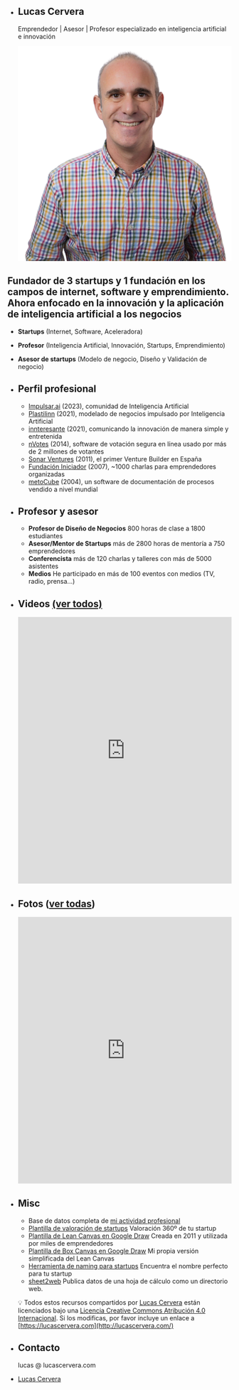 - <section>
    <div class="items-center">
      <div class="flex w-full mx-auto text-left">
        <div class="relative inline-flex items-center mx-auto align-middle">
          <div class="text-center">
            <h1 class="home max-w-4xl text-2xl font-bold leading-none tracking-tighter text-neutral-600 md:text-5xl lg:text-6xl lg:max-w-7xl">
              Lucas Cervera
            </h1>
            <p class="text-gray-500">Emprendedor | Asesor | Profesor especializado en inteligencia artificial e innovación</p>
            <div class="iframe-container">
              <div class="iframe-wrapper">
                <img src="../assets/lucas.png">
              </div>
            </div>
          </div>
        </div>
      </div>
    </div>
  </section>

<h2> Fundador de 3 startups y 1 fundación en los campos de internet, software y emprendimiento. Ahora enfocado en la innovación y la aplicación de inteligencia artificial a los negocios</h2>

  - **Startups** (Internet, Software, Aceleradora)
  - **Profesor** (Inteligencia Artificial, Innovación, Startups, Emprendimiento)
  - **Asesor de startups** (Modelo de negocio, Diseño y Validación de negocio)

- ## Perfil profesional

  - [Impulsar.ai](https://impulsar.ai) (2023), comunidad de Inteligencia Artificial
  - [Plastilinn](https://plastilinn.com) (2021), modelado de negocios impulsado por Inteligencia Artificial
  - [innteresante](http://innteresante.com/) (2021), comunicando la innovación de manera simple y entretenida
  - [nVotes](http://nvotes.com/) (2014), software de votación segura en línea usado por más de 2 millones de votantes
  - [Sonar Ventures](https://www.crunchbase.com/organization/sonar-ventures) (2011), el primer Venture Builder en España
  - [Fundación Iniciador](http://iniciador.com/) (2007), ~1000 charlas para emprendedores organizadas
  - [metoCube](https://www.youtube.com/watch?v=Gs-u9KTFNYs) (2004), un software de documentación de procesos vendido a nivel mundial

- ## **Profesor y asesor**
  
  - **Profesor de Diseño de Negocios** 800 horas de clase a 1800 estudiantes
  - **Asesor/Mentor de Startups** más de 2800 horas de mentoría a 750 emprendedores
  - **Conferencista** más de 120 charlas y talleres con más de 5000 asistentes
  - **Medios** He participado en más de 100 eventos con medios (TV, radio, prensa...)

- ## Videos [(ver todos)](https://drive.google.com/embeddedfolderview?id=1diGCwk93dDO-bQzlUU074Rc8FeACiPiR#grid)
  
  <iframe loading="lazy" style="width: 100%; height: 600px; border: 0;" data-responsive="false" src="https://drive.google.com/embeddedfolderview?id=1diGCwk93dDO-bQzlUU074Rc8FeACiPiR#grid"></iframe>

- ## Fotos ([ver todas](https://drive.google.com/embeddedfolderview?id=1i5gF58MuRhwEacNkJK-iJq9YZfeOvEsu#grid))
  
  <iframe loading="lazy" style="width: 100%; height: 600px; border: 0;" data-responsive="false" src="https://drive.google.com/embeddedfolderview?id=1i5gF58MuRhwEacNkJK-iJq9YZfeOvEsu#grid"></iframe>

- ## Misc
  
  - Base de datos completa de [mi actividad profesional](https://lucascervera.notion.site/15d57997db24499f92dc8e9ede465a56?v=18eb6759facd4d03bb00aae6e4b997af)
  - [Plantilla de valoración de startups](https://docs.google.com/spreadsheets/d/1euUcKZveBOpPfgiHmbYm5b4IMxzWIvJetIe4GBdb4jM/edit?usp=sharing) Valoración 360º de tu startup
  - [Plantilla de Lean Canvas en Google Draw](http://www.google.com/url?q=http%3A%2F%2Fbit.ly%2F22IbD1h&amp;sa=D&amp;sntz=1&amp;usg=AFQjCNHGPxiZw3kQgfac3Z1PGQDVmltlZQ) Creada en 2011 y utilizada por miles de emprendedores
  - [Plantilla de Box Canvas en Google Draw](https://docs.google.com/drawings/d/1nfEoOPbPC1z4-91gQbKNOmVn36IpSAT-LgyLnZbA62o/edit?usp=sharing) Mi propia versión simplificada del Lean Canvas
  - [Herramienta de naming para startups](https://docs.google.com/spreadsheets/d/1KOiSPOmuKIPb2ZKQFuBNmb94e2ll2CQY8zIucCsF7jo/) Encuentra el nombre perfecto para tu startup
  - [sheet2web](https://github.com/lucascervera/sheet2web) Publica datos de una hoja de cálculo como un directorio web.

  💡 Todos estos recursos compartidos por [Lucas Cervera](http://lucascervera.com/) están licenciados bajo una [Licencia Creative Commons Atribución 4.0 Internacional](http://creativecommons.org/licenses/by/4.0/). Si los modificas, por favor incluye un enlace a [https://lucascervera.com](http://lucascervera.com/)

- ## Contacto
  
  lucas @ lucascervera.com

- <div class="badge-base LI-profile-badge" data-locale="es_ES" data-size="large" data-theme="light" data-type="VERTICAL" data-vanity="lucascervera" data-version="v1"><a class="badge-base__link LI-simple-link" href="https://es.linkedin.com/in/lucascervera?trk=profile-badge">Lucas Cervera</a></div>